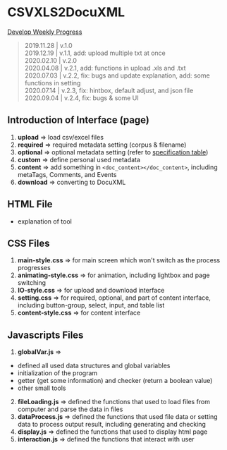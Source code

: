 # CSVXLS2DocuXML
[Develop Weekly Progress](https://hackmd.io/N1x-sTgeQGucbKUmJMZu5g)

> 2019.11.28 | v.1.0  
> 2019.12.19 | v.1.1, add: upload multiple txt at once  
> 2020.02.10 | v.2.0  
> 2020.04.08 | v.2.1, add: functions in upload .xls and .txt  
> 2020.07.03 | v.2.2, fix: bugs and update explanation, add: some functions in setting  
> 2020.07.14 | v.2.3, fix: hintbox, default adjust, and json file  
> 2020.09.04 | v.2.4, fix: bugs & some UI  

## Introduction of Interface (page)
1. **upload** => load csv/excel files
2. **required** => required metadata setting (corpus & filename)
3. **optional** => optional metadata setting (refer to [specification table](https://docs.google.com/spreadsheets/d/1G7UPZv-G1D7Yowwj_r7pO7rZXmr16PrxEZQ22_bqFIw/edit#gid=0))
4. **custom** => define personal used metadata
5. **content** => add something in ```<doc_content></doc_content>```, including metaTags, Comments, and Events
6. **download** => converting to DocuXML

## HTML File
* explanation of tool

## CSS Files
1. **main-style.css** => for main screen which won't switch as the process progresses
2. **animating-style.css** => for animation, including lightbox and page switching
3. **IO-style.css** => for upload and download interface
4. **setting.css** => for required, optional, and part of content interface, including button-group, select, input, and table list
5. **content-style.css** => for content interface

## Javascripts Files
1. **globalVar.js** =>
* defined all used data structures and global variables  
* initialization of the program  
* getter (get some information) and checker (return a boolean value)  
* other small tools  
2. **fileLoading.js** => defined the functions that used to load files from computer and parse the data in files
3. **dataProcess.js** => defined the functions that used file data or setting data to process output result, including generating and checking
4. **display.js** => defined the functions that used to display html page
5. **interaction.js** => defined the functions that interact with user


